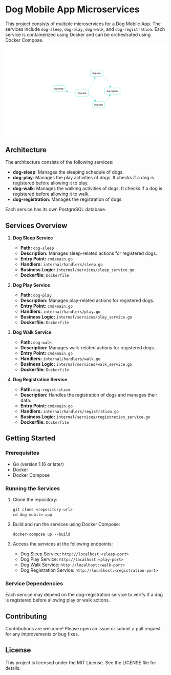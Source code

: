 # Dog Mobile App Microservices

This project consists of multiple microservices for a Dog Mobile App. The services include `dog-sleep`, `dog-play`, `dog-walk`, and `dog-registration`. Each service is containerized using Docker and can be orchestrated using Docker Compose.
![Architecture](./architecture.png)

## Architecture

The architecture consists of the following services:

- **dog-sleep**: Manages the sleeping schedule of dogs.
- **dog-play**: Manages the play activities of dogs. It checks if a dog is registered before allowing it to play.
- **dog-walk**: Manages the walking activities of dogs. It checks if a dog is registered before allowing it to walk.
- **dog-registration**: Manages the registration of dogs.

Each service has its own PostgreSQL database.

## Services Overview

1. **Dog Sleep Service**
   - **Path:** `dog-sleep`
   - **Description:** Manages sleep-related actions for registered dogs.
   - **Entry Point:** `cmd/main.go`
   - **Handlers:** `internal/handlers/sleep.go`
   - **Business Logic:** `internal/services/sleep_service.go`
   - **Dockerfile:** `Dockerfile`

2. **Dog Play Service**
   - **Path:** `dog-play`
   - **Description:** Manages play-related actions for registered dogs.
   - **Entry Point:** `cmd/main.go`
   - **Handlers:** `internal/handlers/play.go`
   - **Business Logic:** `internal/services/play_service.go`
   - **Dockerfile:** `Dockerfile`

3. **Dog Walk Service**
   - **Path:** `dog-walk`
   - **Description:** Manages walk-related actions for registered dogs.
   - **Entry Point:** `cmd/main.go`
   - **Handlers:** `internal/handlers/walk.go`
   - **Business Logic:** `internal/services/walk_service.go`
   - **Dockerfile:** `Dockerfile`

4. **Dog Registration Service**
   - **Path:** `dog-registration`
   - **Description:** Handles the registration of dogs and manages their data.
   - **Entry Point:** `cmd/main.go`
   - **Handlers:** `internal/handlers/registration.go`
   - **Business Logic:** `internal/services/registration_service.go`
   - **Dockerfile:** `Dockerfile`

## Getting Started

### Prerequisites

- Go (version 1.16 or later)
- Docker
- Docker Compose

### Running the Services

1. Clone the repository:
   ```
   git clone <repository-url>
   cd dog-mobile-app
   ```

2. Build and run the services using Docker Compose:
   ```
   docker-compose up --build
   ```

3. Access the services at the following endpoints:
   - Dog Sleep Service: `http://localhost:<sleep-port>`
   - Dog Play Service: `http://localhost:<play-port>`
   - Dog Walk Service: `http://localhost:<walk-port>`
   - Dog Registration Service: `http://localhost:<registration-port>`

### Service Dependencies

Each service may depend on the dog-registration service to verify if a dog is registered before allowing play or walk actions.

## Contributing

Contributions are welcome! Please open an issue or submit a pull request for any improvements or bug fixes.

## License

This project is licensed under the MIT License. See the LICENSE file for details.
